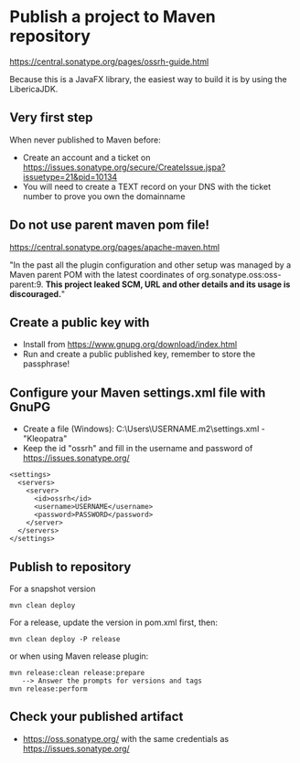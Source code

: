 # Publish a project to Maven repository
https://central.sonatype.org/pages/ossrh-guide.html

Because this is a JavaFX library, the easiest way to build it is by using the LibericaJDK.

## Very first step 
When never published to Maven before:
* Create an account and a ticket on https://issues.sonatype.org/secure/CreateIssue.jspa?issuetype=21&pid=10134
* You will need to create a TEXT record on your DNS with the ticket number to prove you own the domainname

## Do not use parent maven pom file!
https://central.sonatype.org/pages/apache-maven.html

"In the past all the plugin configuration and other setup was managed by a Maven parent POM with the latest coordinates of org.sonatype.oss:oss-parent:9. 
**This project leaked SCM, URL and other details and its usage is discouraged.**" 

## Create a public key with 
* Install from https://www.gnupg.org/download/index.html
* Run and create a public published key, remember to store the passphrase!

## Configure your Maven settings.xml file with GnuPG
* Create a file (Windows): C:\Users\USERNAME\.m2\settings.xml - "Kleopatra"
* Keep the id "ossrh" and fill in the username and password of https://issues.sonatype.org/
```
<settings>
  <servers>
    <server>
      <id>ossrh</id>
      <username>USERNAME</username>
      <password>PASSWORD</password>
    </server>
  </servers>
</settings>
````

## Publish to repository
For a snapshot version
```
mvn clean deploy
```

For a release, update the version in pom.xml first, then:
```
mvn clean deploy -P release
```
or when using Maven release plugin:
```
mvn release:clean release:prepare
   --> Answer the prompts for versions and tags
mvn release:perform
```

## Check your published artifact
* https://oss.sonatype.org/ with the same credentials as https://issues.sonatype.org/
